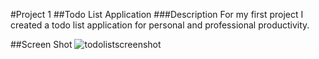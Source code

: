 #Project 1
##Todo List Application 
###Description 
For my first project I created a todo list application  for personal and professional productivity.

##Screen Shot
![todolistscreenshot](https://cloud.githubusercontent.com/assets/17465337/22890567/b7eac3f8-f1da-11e6-9d4b-1e7015e53510.png)

